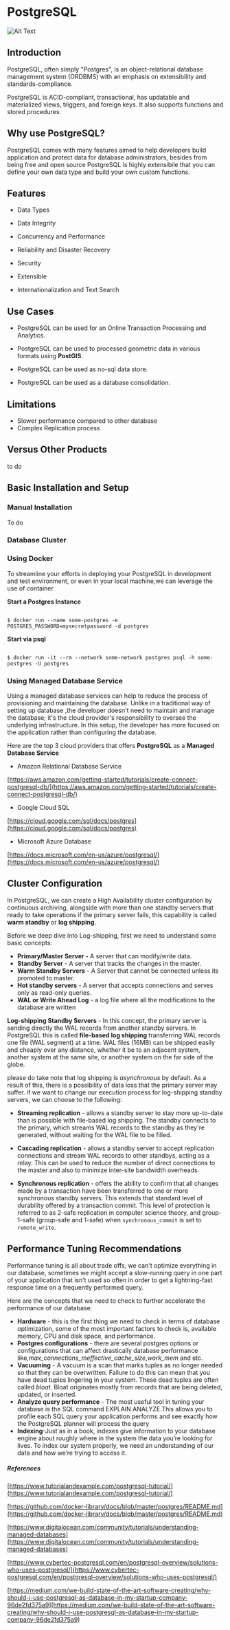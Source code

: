 # PostgreSQL  

![Alt Text](../.vuepress/public/postgresql-logo.png)

  
## Introduction

PostgreSQL, often simply "Postgres", is an object-relational database management system (ORDBMS) with an emphasis on extensibility and standards-compliance.

PostgreSQL is ACID-compliant, transactional, has updatable and materialized views, triggers, and foreign keys. It also supports functions and stored procedures.

## Why use PostgreSQL?

PostgreSQL comes with many features aimed to help developers build application and protect data for database administrators, besides from being free and open source PostgreSQL is highly extensibile that you can define your own data type and build your own custom functions.

## Features

  

- Data Types

- Data Integrity

- Concurrency and Performance

- Reliability and Disaster Recovery

- Security

- Extensible

- Internationalization and Text Search

  
## Use Cases

- PostgreSQL can be used for an Online Transaction Processing and Analytics.

- PostgreSQL can be used to processed geometric data in various formats using **PostGIS**.

- PostgreSQL can be used as no-sql data store.

- PostgreSQL can be used as a database consolidation.




## Limitations

- Slower performance compared to other database
- Complex Replication process
## Versus Other Products
to do


## Basic Installation and Setup

### Manual Installation

To do

 ### Database Cluster
 

### Using Docker

To streamline your efforts in deploying your PostgreSQL in development and test environment, or even in your local machine,we can leverage the use of container.

  
  

**Start a Postgres Instance**

```

$ docker run --name some-postgres -e POSTGRES_PASSWORD=mysecretpassword -d postgres

```

**Start via psql**

```

$ docker run -it --rm --network some-network postgres psql -h some-postgres -U postgres

```
### Using Managed Database Service

Using a managed database services can help to reduce the process of provisioning and maintaining the database. Unlike in a traditional way of setting up database ,the developer doesn't need to maintain and manage the database; it's the cloud provider's responsibility to oversee the underlying infrastructure. In this setup, the developer has more focused on the application rather than configuring the database.

Here are the top 3 cloud providers that offers **PostgreSQL** as a **Managed Database Service**

* Amazon Relational Database Service

[https://aws.amazon.com/getting-started/tutorials/create-connect-postgresql-db/](https://aws.amazon.com/getting-started/tutorials/create-connect-postgresql-db/)

* Google Cloud SQL

[https://cloud.google.com/sql/docs/postgres](https://cloud.google.com/sql/docs/postgres)

* Microsoft Azure Database

[https://docs.microsoft.com/en-us/azure/postgresql/](https://docs.microsoft.com/en-us/azure/postgresql/)


## Cluster Configuration

In PostgreSQL, we can create a High Availability cluster configuration by continuous archiving, alongside with more than one standby servers that ready to take operations if the primary server fails, this capability is called **warm standby** or **log shipping**.

Before we deep dive into Log-shipping, first we need to understand some basic concepts:
 -  **Primary/Master Server -** A server that can modify/write data.
 -  **Standby Server** - A server that tracks the changes in the master.
 -  **Warm Standby Servers** - A Server that cannot be connected unless its promoted to
master.
 -  **Hot standby servers** - A server that accepts connections and serves only as read-only queries.
 -  **WAL or Write Ahead Log** - a log file where all the modifications to the database are written

**Log-shipping Standby Servers** - In this concept, the primary server is sending directly the WAL records from another standby servers. In PostgreSQL this is called **file-based log shipping** transferring WAL records one file (WAL segment) at a time. WAL files (16MB) can be shipped easily and cheaply over any distance, whether it be to an adjacent system, another system at the same site, or another system on the far side of the globe.

please do take note that log shipping is *asynchronous* by default. As a result of this, there is a possibility of data loss that the primary server may suffer. if we want to change our execution process for log-shipping standby servers, we can choose to the following:

 - **Streaming replication** - allows a standby server to stay more
   up-to-date than is possible with file-based log shipping. The standby
   connects to the primary, which streams WAL records to the standby as
   they're generated, without waiting for the WAL file to be filled.

 - **Cascading replication** - allows a standby server to accept replication
   connections and stream WAL records to other standbys, acting as a
   relay. This can be used to reduce the number of direct connections to
   the master and also to minimize inter-site bandwidth overheads.
   
 - **Synchronous replication** - offers the ability to confirm that all
   changes made by a transaction have been transferred to one or more
   synchronous standby servers. This extends that standard level of
   durability offered by a transaction commit. This level of protection
   is referred to as 2-safe replication in computer science theory, and
   group-1-safe (group-safe and 1-safe) when `synchronous_commit` is set
   to `remote_write`.

  
## Performance Tuning Recommendations
Performance tuning is all about trade offs, we can't optimize everything in our database, sometimes we might accept a slow-running query in one part of your application that isn’t used so often in order to get a lightning-fast response time on a frequently performed query.

Here are the concepts that we need to check to further accelerate the performance of our database.

 - **Hardware** -  this is the first thing we need to check in terms of database optimization, some of the most important factors to check is, available memory, CPU and disk space, and performance.
 - **Postgres configurations** - there are several postgres options or configurations that can affect drastically database performance like,_max_connections_meffective_cache_size_,_work_mem_ and etc.
 - **Vacuuming** - A vacuum is a scan that marks tuples as no longer needed so that they can be overwritten. Failure to do this can mean that you have dead tuples lingering in your system. These dead tuples are often called _bloat._ Bloat originates mostly from records that are being deleted, updated, or inserted.
 - **Analyze query performance** - The most useful tool in tuning your database is the SQL command EXPLAIN ANALYZE.This allows you to profile each SQL query your application performs and see exactly how the PostgreSQL planner will process the query
 - **Indexing**-Just as in a book, indexes give information to your database engine about roughly where in the system the data you’re looking for lives. To index our system properly, we need an understanding of our data and how we’re trying to access it.



##### References

[https://www.tutorialandexample.com/postgresql-tutorial/](https://www.tutorialandexample.com/postgresql-tutorial/)

[https://github.com/docker-library/docs/blob/master/postgres/README.md](https://github.com/docker-library/docs/blob/master/postgres/README.md)

[https://www.digitalocean.com/community/tutorials/understanding-managed-databases](https://www.digitalocean.com/community/tutorials/understanding-managed-databases)

[https://www.cybertec-postgresql.com/en/postgresql-overview/solutions-who-uses-postgresql/](https://www.cybertec-postgresql.com/en/postgresql-overview/solutions-who-uses-postgresql/)

[https://medium.com/we-build-state-of-the-art-software-creating/why-should-i-use-postgresql-as-database-in-my-startup-company-96de2fd375a9](https://medium.com/we-build-state-of-the-art-software-creating/why-should-i-use-postgresql-as-database-in-my-startup-company-96de2fd375a9)